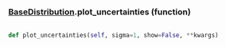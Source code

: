 ### [BaseDistribution](BaseDistribution.md).plot_uncertainties (function)


```py

def plot_uncertainties(self, sigma=1, show=False, **kwargs)

```



        


